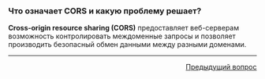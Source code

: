 ### Что означает CORS и какую проблему решает?

**Cross-origin resource sharing (CORS)** предоставляет веб-серверам возможность контролировать междоменные запросы и позволяет производить безопасный обмен данными между разными доменами.

---

<div align="right">
    <a href="15.md">Предыдущий вопрос</a>
</div>
